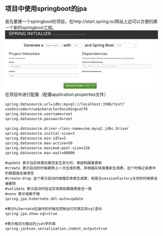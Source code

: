 ## 项目中使用springboot的jpa
首先要建一个springboot的项目，在http://start.spring.io/网站上边可以方便的建一个新的springboot工程。  
![springboot initializr](springboot.png)  
在项目中进行配置（配置application.properties文件）  
 
    spring.datasource.url=jdbc:mysql://localhost:3306/test?useUnicode=true&characterEncoding=utf8
    spring.datasource.username=root
    spring.datasource.password=root
    
    spring.datasource.driver-class-name=com.mysql.jdbc.Driver
    spring.datasource.initial-size=3
    spring.datasource.min-idle=5
    spring.datasource.max-active=50
    spring.datasource.maximum-pool-size=120
    spring.datasource.max-wait=60000
    
    #update 表示当实体类的属性发生变化时，表结构跟着更新
    #create 表示启动的时候删除上一次生成的表，并根据实体类重新生成表，这个时候之前表中的数据就会被清空
    #create-drop 这个表示启动时根据实体类生成表，但是当sessionFactory关闭的时候表会被删除
    #validate 表示启动时验证实体类和数据表是否一致
    #none 表示啥都不做
    spring.jpa.hibernate.ddl-auto=update
    
    #表示hibernate在操作的时候在控制台打印真实的sql语句
    spring.jpa.show-sql=true
    
    #表示格式化输出的json字符串
    spring.jackson.serialization.indent_output=true

